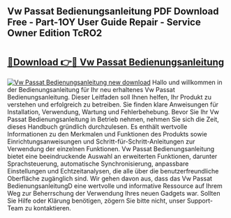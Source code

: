 ## Vw Passat Bedienungsanleitung PDF Download Free - Part-1OY User Guide Repair - Service Owner Edition TcRO2

# <h2><a href="http://df13v4.blite.top/?on=Vw+Passat+Bedienungsanleitung">🔗Download 👉🔴 Vw Passat Bedienungsanleitung</a></h2>

[![Vw Passat Bedienungsanleitung new download](https://i.imgur.com/lujVjoI.png)](http://df13v4.blite.top/?on=Vw+Passat+Bedienungsanleitung)
Hallo und willkommen in der Bedienungsanleitung für Ihr neu erhaltenes Vw Passat Bedienungsanleitung. Dieser Leitfaden soll Ihnen helfen, Ihr Produkt zu verstehen und erfolgreich zu betreiben. Sie finden klare Anweisungen für Installation, Verwendung, Wartung und Fehlerbehebung. Bevor Sie Ihr Vw Passat Bedienungsanleitung in Betrieb nehmen, nehmen Sie sich die Zeit, dieses Handbuch gründlich durchzulesen. Es enthält wertvolle Informationen zu den Merkmalen und Funktionen des Produkts sowie Einrichtungsanweisungen und Schritt-für-Schritt-Anleitungen zur Verwendung der einzelnen Funktionen. Vw Passat Bedienungsanleitung bietet eine beeindruckende Auswahl an erweiterten Funktionen, darunter Sprachsteuerung, automatische Synchronisierung, anpassbare Einstellungen und Echtzeitanalysen, die alle über die benutzerfreundliche Oberfläche zugänglich sind. Wir gehen davon aus, dass das Vw Passat BedienungsanleitungD eine wertvolle und informative Ressource auf Ihrem Weg zur Beherrschung der Verwendung Ihres neuen Gadgets war. Sollten Sie Hilfe oder Klärung benötigen, zögern Sie bitte nicht, unser Support-Team zu kontaktieren.
